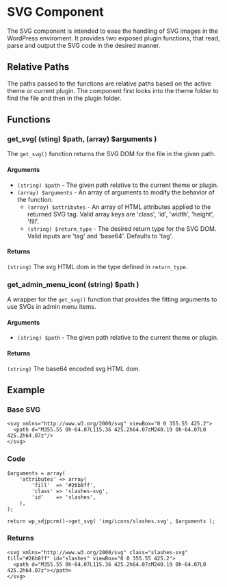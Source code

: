 # SVG Component
The SVG component is intended to ease the handling of SVG images in the WordPress
enviroment. It provides two exposed plugin functions, that read, parse and output
the SVG code in the desired manner.

## Relative Paths
The paths passed to the functions are relative paths based on the active theme or
current plugin. The component first looks into the theme folder to find the file
and then in the plugin folder.


## Functions

### get_svg( (sting) $path, (array) $arguments )
The `get_svg()` function returns the SVG DOM for the file in the given path.

#### Arguments
* `(string) $path` - The given path relative to the current theme or plugin.
* `(array) $arguments` - An array of arguments to modify the behavior of the function.
  - `(array) $attributes` - An array of HTML attributes applied to the returned SVG tag. Valid array keys are 'class', 'id', 'width', 'height', 'fill'.
  - `(string) $return_type` - The desired return type for the SVG DOM. Valid inputs are 'tag' and 'base64'. Defaults to 'tag'.

#### Returns
`(string)` The svg HTML dom in the type defined in `return_type`.

### get_admin_menu_icon( (string) $path )
A wrapper for the `get_svg()` function that provides the fitting arguments to use
SVGs in admin menu items.

#### Arguments
* `(string) $path` - The given path relative to the current theme or plugin.

#### Returns
`(string)` The base64 encoded svg HTML dom.

## Example
### Base SVG
```
<svg xmlns="http://www.w3.org/2000/svg" viewBox="0 0 355.55 425.2">
  <path d="M355.55 0h-64.07L115.36 425.2h64.07zM240.19 0h-64.07L0 425.2h64.07z"/>
</svg>
```

### Code
```
$arguments = array(
	'attributes' => array(
		'fill'  => '#26b8ff',
		'class' => 'slashes-svg',
		'id'    => 'slashes',
	),
);

return wp_sdjpcrm()->get_svg( 'img/icons/slashes.svg', $arguments );
```
### Returns
```
<svg xmlns="http://www.w3.org/2000/svg" class="slashes-svg" fill="#26b8ff" id="slashes" viewBox="0 0 355.55 425.2">
  <path d="M355.55 0h-64.07L115.36 425.2h64.07zM240.19 0h-64.07L0 425.2h64.07z"></path>
</svg>
```
